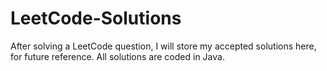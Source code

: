 # LeetCode-Solutions

After solving a LeetCode question, I will store my accepted solutions here, for future reference. All solutions are coded in Java.
